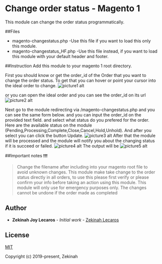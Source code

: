 # Change order status - Magento 1

This module can change the order status programmatically.

##Files
* magento-changestatus.php
	-Use this file if you want to load this only this module.
* magento-changestatus_HF.php
	-Use this file instead, if you want to load this module with your default header and footer.

##Instruction
Add this module to your magento 1 root directory.

First you should know or get the order_id of the Order that you want to change the order status. To get that you can hover or point your cursor into the ideal order to change.
![picture1 alt](https://www.screencast.com/t/TJElwz5NNiG7)

or you can open the ideal order and you can see the order_id on its url
![picture2 alt](https://www.screencast.com/t/xFManLWCx)

Next go to the module redirecting via /magento-changestatus.php and you can see the same form below. and you can input the order_id on the provided text field. and select what status do you prefered for the order. Here are the available status on the module (Pending,Processing,Complete,Close,Cancel,Hold,Unhold). And after you select you can click the button Update.
![picture3 alt](https://www.screencast.com/t/HEwww8iAWZ5G)
After that the module will be processed and the module will notify you about the changing status if it is succeed or failed.
![picture4 alt](https://www.screencast.com/t/dFcDn4OR)
The output will be
![picture5 alt](https://www.screencast.com/t/aHPxmubyO0f)

##Important notes :exclamation::exclamation::exclamation:
> Change the filename after including into your magento root file to avoid unknown changes.
This module make take change to the order status directly in all orders, to use this please first verify or please confirm your info before taking an action using this module.
This module will only use for emergency purposes only.
The changes cannot be undone if the order made as completed

## Author

* **Zekinah Joy Lecaros** - *Initial work* - [Zekinah Lecaros](https://github.com/zekinah)

## License

[MIT](http://opensource.org/licenses/MIT)

Copyright (c) 2019-present, Zekinah